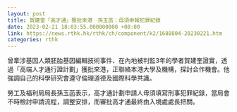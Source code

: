 ```yaml
---
layout: post
title: 賀建奎「高才通」獲批來港　孫玉菡：毋須申報犯罪紀錄
date: 2023-02-21 18:03:55.000000000 +08:00
link: https://news.rthk.hk/rthk/ch/component/k2/1688804-20230221.htm
categories: rthk
---
```


曾牽涉基因人類胚胎基因編輯技術事件、在內地被判監3年的學者賀建奎證實，透過「高端人才通行證計劃」獲批來港，正聯絡本港大學及機構，探討合作機會。他強調自己的科學研究會遵守倫理道德及國際科學共識。

勞工及福利局局長孫玉菡表示，高才通計劃申請人毋須填寫刑事犯罪紀錄，當局會不時檢討申請流程，調整安排，而審批高才通最終由入境處處長把關。
